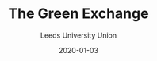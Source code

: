 ---
date: 2020-01-03
title: The Green Exchange
subtitle: Leeds University Union
category: documentary
code: <iframe width="560" height="315" src="https://www.youtube.com/embed/xZq5WPWgCiU?color=white" frameborder="0" allow="accelerometer; autoplay; encrypted-media; gyroscope; picture-in-picture" allowfullscreen loading="lazy"></iframe>
---